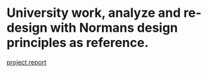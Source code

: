 # University work, analyze and re-design with Normans design principles as reference.
[project report](https://github.com/pedric/ID404F-VT20-lab_2/blob/master/id404f_dp2_fredrik_larsson.pdf)